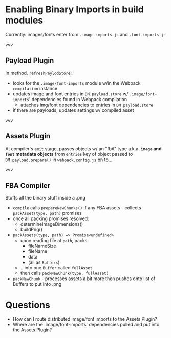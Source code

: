 # Enabling Binary Imports in build modules

Currently: images/fonts enter from `.image-imports.js` and `.font-imports.js`

vvv

## Payload Plugin

In method, `refreshPaylodStore`:
- looks for the `.image/font-imports` module w/in the Webpack `compilation` instance
- updates image and font entries in `DM.payload.store` w/ `.image/font-imports`' dependencies found in Webpack compilation
	- attaches img/font dependencies to entries in `DM.payload.store`
- if there are payloads, updates settings w/ compiled asset

vvv

## Assets Plugin
At compiler's `emit` stage, passes objects w/ an "fbA" type a.k.a. __`image` and `font` metadata objects__ from `entries` key of object passed to `DM.payload.prepare()` in `webpack.config.js` on to...

vvv

## FBA Compiler

Stuffs all the binary stuff inside a .png
- `compile` calls `prepareNewChunks()` if any FBA assets - collects `packAsset(type, path)` promises
- once all packing promises resolved:
	- determineImageDimensions()
	- buildPng()
- `packAssets(type, path) => Promise<undefined>`
	- upon reading file at `path`, packs:
		- fileNameSize
		- fileName
		- data
		- (all as `Buffers`)
	- ...into one `Buffer` called `fullAsset`
	- then calls `packNewChunk(type, fullAsset)`
- `packNewChunk` - processes assets a bit more then pushes onto list of Buffers to put into .png

# Questions

- How can I route distributed image/font imports to the Assets Plugin?
- Where are the .image/font-imports' dependencies pulled and put into the Assets Plugin?
